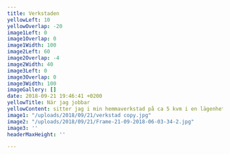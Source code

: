 ```yaml
---
title: Verkstaden
yellowLeft: 10
yellowOverlap: -20
image1Left: 0
image1Overlap: 0
image1Width: 100
image2Left: 60
image2Overlap: -4
image2Width: 40
image3Left: 0
image3Overlap: 0
image3Width: 100
imageGallery: []
date: 2018-09-21 19:46:41 +0200
yellowTitle: När jag jobbar
yellowContent: sitter jag i min hemmaverkstad på ca 5 kvm i en lägenhet i Örebro.
image1: "/uploads/2018/09/21/verkstad copy.jpg"
image2: "/uploads/2018/09/21/Frame-21-09-2018-06-03-34-2.jpg"
image3: ''
headerMaxHeight: ''

---
```

